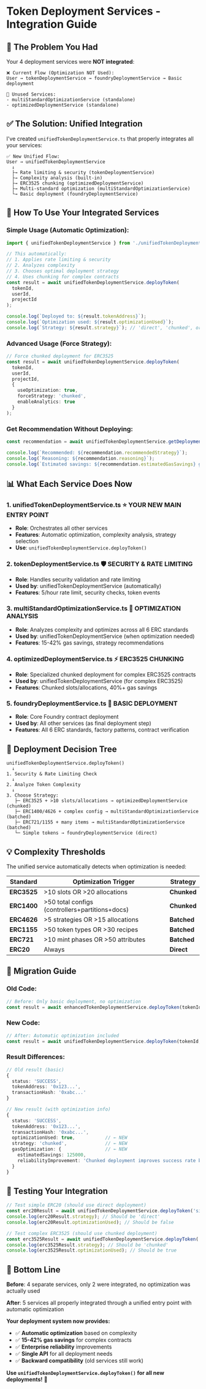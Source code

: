 # Token Deployment Services - Integration Guide

## 🎯 **The Problem You Had**

Your 4 deployment services were **NOT integrated**:

```
❌ Current Flow (Optimization NOT Used):
User → tokenDeploymentService → foundryDeploymentService → Basic deployment

🚫 Unused Services:
- multiStandardOptimizationService (standalone)
- optimizedDeploymentService (standalone)
```

## ✅ **The Solution: Unified Integration**

I've created `unifiedTokenDeploymentService.ts` that properly integrates all your services:

```
✅ New Unified Flow:
User → unifiedTokenDeploymentService
  ↓
  ├→ Rate limiting & security (tokenDeploymentService)
  ├→ Complexity analysis (built-in)
  ├→ ERC3525 chunking (optimizedDeploymentService) 
  ├→ Multi-standard optimization (multiStandardOptimizationService)
  └→ Basic deployment (foundryDeploymentService)
```

## 🚀 **How To Use Your Integrated Services**

### **Simple Usage (Automatic Optimization):**
```typescript
import { unifiedTokenDeploymentService } from './unifiedTokenDeploymentService';

// This automatically:
// 1. Applies rate limiting & security
// 2. Analyzes complexity 
// 3. Chooses optimal deployment strategy
// 4. Uses chunking for complex contracts
const result = await unifiedTokenDeploymentService.deployToken(
  tokenId,
  userId, 
  projectId
);

console.log(`Deployed to: ${result.tokenAddress}`);
console.log(`Optimization used: ${result.optimizationUsed}`);
console.log(`Strategy: ${result.strategy}`); // 'direct', 'chunked', or 'batched'
```

### **Advanced Usage (Force Strategy):**
```typescript
// Force chunked deployment for ERC3525
const result = await unifiedTokenDeploymentService.deployToken(
  tokenId,
  userId,
  projectId,
  {
    useOptimization: true,
    forceStrategy: 'chunked',
    enableAnalytics: true
  }
);
```

### **Get Recommendation Without Deploying:**
```typescript
const recommendation = await unifiedTokenDeploymentService.getDeploymentRecommendation(tokenId);

console.log(`Recommended: ${recommendation.recommendedStrategy}`);
console.log(`Reasoning: ${recommendation.reasoning}`);
console.log(`Estimated savings: ${recommendation.estimatedGasSavings} gas`);
```

## 📊 **What Each Service Does Now**

### **1. unifiedTokenDeploymentService.ts** ⭐ **YOUR NEW MAIN ENTRY POINT**
- **Role**: Orchestrates all other services
- **Features**: Automatic optimization, complexity analysis, strategy selection
- **Use**: `unifiedTokenDeploymentService.deployToken()`

### **2. tokenDeploymentService.ts** 🛡️ **SECURITY & RATE LIMITING**
- **Role**: Handles security validation and rate limiting
- **Used by**: unifiedTokenDeploymentService (automatically)
- **Features**: 5/hour rate limit, security checks, token events

### **3. multiStandardOptimizationService.ts** 🎯 **OPTIMIZATION ANALYSIS**
- **Role**: Analyzes complexity and optimizes across all 6 ERC standards
- **Used by**: unifiedTokenDeploymentService (when optimization needed)
- **Features**: 15-42% gas savings, strategy recommendations

### **4. optimizedDeploymentService.ts** ⚡ **ERC3525 CHUNKING**
- **Role**: Specialized chunked deployment for complex ERC3525 contracts
- **Used by**: unifiedTokenDeploymentService (for complex ERC3525)
- **Features**: Chunked slots/allocations, 40%+ gas savings

### **5. foundryDeploymentService.ts** 🔧 **BASIC DEPLOYMENT**
- **Role**: Core Foundry contract deployment
- **Used by**: All other services (as final deployment step)
- **Features**: All 6 ERC standards, factory patterns, contract verification

## 🎯 **Deployment Decision Tree**

```
unifiedTokenDeploymentService.deployToken()
  ↓
1. Security & Rate Limiting Check
  ↓
2. Analyze Token Complexity
  ↓
3. Choose Strategy:
   ├─ ERC3525 + >10 slots/allocations → optimizedDeploymentService (chunked)
   ├─ ERC1400/4626 + complex config → multiStandardOptimizationService (batched)
   ├─ ERC721/1155 + many items → multiStandardOptimizationService (batched)
   └─ Simple tokens → foundryDeploymentService (direct)
```

## 💡 **Complexity Thresholds**

The unified service automatically detects when optimization is needed:

| Standard | Optimization Trigger | Strategy |
|----------|---------------------|----------|
| **ERC3525** | >10 slots OR >20 allocations | **Chunked** |
| **ERC1400** | >50 total configs (controllers+partitions+docs) | **Chunked** |
| **ERC4626** | >5 strategies OR >15 allocations | **Batched** |
| **ERC1155** | >50 token types OR >30 recipes | **Batched** |
| **ERC721** | >10 mint phases OR >50 attributes | **Batched** |
| **ERC20** | Always | **Direct** |

## 🔄 **Migration Guide**

### **Old Code:**
```typescript
// Before: Only basic deployment, no optimization
const result = await enhancedTokenDeploymentService.deployToken(tokenId, userId, projectId);
```

### **New Code:**
```typescript
// After: Automatic optimization included
const result = await unifiedTokenDeploymentService.deployToken(tokenId, userId, projectId);
```

### **Result Differences:**
```typescript
// Old result (basic)
{
  status: 'SUCCESS',
  tokenAddress: '0x123...',
  transactionHash: '0xabc...'
}

// New result (with optimization info)
{
  status: 'SUCCESS',
  tokenAddress: '0x123...',
  transactionHash: '0xabc...',
  optimizationUsed: true,           // ← NEW
  strategy: 'chunked',              // ← NEW  
  gasOptimization: {                // ← NEW
    estimatedSavings: 125000,
    reliabilityImprovement: 'Chunked deployment improves success rate by 40%'
  }
}
```

## 🧪 **Testing Your Integration**

```typescript
// Test simple ERC20 (should use direct deployment)
const erc20Result = await unifiedTokenDeploymentService.deployToken('simple-erc20-id', userId, projectId);
console.log(erc20Result.strategy); // Should be 'direct'
console.log(erc20Result.optimizationUsed); // Should be false

// Test complex ERC3525 (should use chunked deployment)
const erc3525Result = await unifiedTokenDeploymentService.deployToken('complex-erc3525-id', userId, projectId);
console.log(erc3525Result.strategy); // Should be 'chunked'
console.log(erc3525Result.optimizationUsed); // Should be true
```

## 🎯 **Bottom Line**

**Before**: 4 separate services, only 2 were integrated, no optimization was actually used

**After**: 5 services all properly integrated through a unified entry point with automatic optimization

**Your deployment system now provides:**
- ✅ **Automatic optimization** based on complexity
- ✅ **15-42% gas savings** for complex contracts
- ✅ **Enterprise reliability** improvements
- ✅ **Single API** for all deployment needs
- ✅ **Backward compatibility** (old services still work)

**Use `unifiedTokenDeploymentService.deployToken()` for all new deployments!** 🚀
